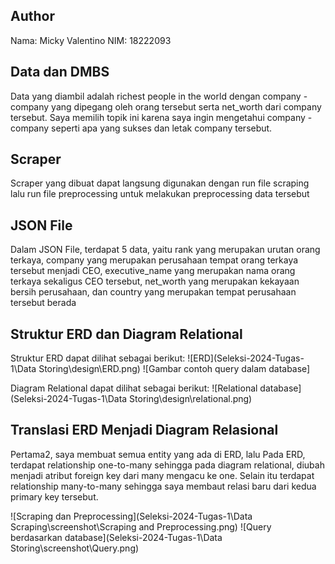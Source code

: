 ## Author
Nama: Micky Valentino
NIM: 18222093 

## Data dan DMBS
Data yang diambil adalah richest people in the world dengan company - company yang dipegang oleh orang tersebut serta net_worth dari company tersebut. Saya memilih topik ini karena saya ingin mengetahui company - company seperti apa yang sukses dan letak company tersebut.

## Scraper
Scraper yang dibuat dapat langsung digunakan dengan run file scraping lalu run file preprocessing untuk melakukan preprocessing data tersebut

## JSON File
Dalam JSON File, terdapat 5 data, yaitu rank yang merupakan urutan orang terkaya, company yang merupakan perusahaan tempat orang terkaya tersebut menjadi CEO, executive_name yang merupakan nama orang terkaya sekaligus CEO tersebut, net_worth yang merupakan kekayaan bersih perusahaan, dan country yang merupakan tempat perusahaan tersebut berada 

## Struktur ERD dan Diagram Relational
Struktur ERD dapat dilihat sebagai berikut:
![ERD](Seleksi-2024-Tugas-1\Data Storing\design\ERD.png)
![Gambar contoh query dalam database]

Diagram Relational dapat dilihat sebagai berikut:
![Relational database](Seleksi-2024-Tugas-1\Data Storing\design\relational.png)

## Translasi ERD Menjadi Diagram Relasional
Pertama2, saya membuat semua entity yang ada di ERD, lalu Pada ERD, terdapat relationship one-to-many sehingga pada diagram relational, diubah menjadi atribut foreign key dari many mengacu ke one. Selain itu terdapat relationship many-to-many sehingga saya membaut relasi baru dari kedua primary key tersebut.

![Scraping dan Preprocessing](Seleksi-2024-Tugas-1\Data Scraping\screenshot\Scraping and Preprocessing.png)
![Query berdasarkan database](Seleksi-2024-Tugas-1\Data Storing\screenshot\Query.png)
